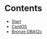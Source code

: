# Contents

+ [Start](https://github.com/squallking007/0000_Start)
+ [CentOS](https://github.com/squallking007/0040_CentOS)
+ [Bronze DBA12c](https://github.com/squallking007/0000_Start/blob/master/Bronze%20DBA12c/directory.md)
